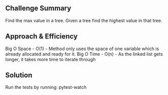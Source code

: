 ## Challenge Summary

Find the max value in a tree. Given a tree find the highest value in that tree.

## Approach & Efficiency

Big O Space - O(1) - Method only uses the space of one variable which is already allocated and ready for it.
Big O Time - O(n) - As the linked list gets longer, it takes more time to iterate through

## Solution
Run the tests by running: pytest-watch
